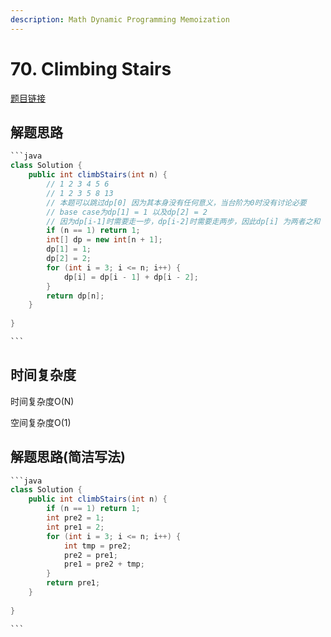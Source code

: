 ```yaml
---
description: Math Dynamic Programming Memoization
---
```


# 70. Climbing Stairs

[题目链接](https://leetcode.com/problems/climbing-stairs/description/)

## 解题思路

````java
```java
class Solution {
    public int climbStairs(int n) {
        // 1 2 3 4 5 6
        // 1 2 3 5 8 13
        // 本题可以跳过dp[0] 因为其本身没有任何意义，当台阶为0时没有讨论必要
        // base case为dp[1] = 1 以及dp[2] = 2
        // 因为dp[i-1]时需要走一步，dp[i-2]时需要走两步，因此dp[i] 为两者之和
        if (n == 1) return 1;
        int[] dp = new int[n + 1];
        dp[1] = 1;
        dp[2] = 2;
        for (int i = 3; i <= n; i++) {
            dp[i] = dp[i - 1] + dp[i - 2];
        }
        return dp[n];
    }
    
}

```
````

## 时间复杂度

时间复杂度O(N)

空间复杂度O(1)

## 解题思路(简洁写法)

````java
```java
class Solution {
    public int climbStairs(int n) {
        if (n == 1) return 1;
        int pre2 = 1;
        int pre1 = 2;
        for (int i = 3; i <= n; i++) {
            int tmp = pre2;
            pre2 = pre1;
            pre1 = pre2 + tmp;
        }
        return pre1;
    }
    
}

```
````
